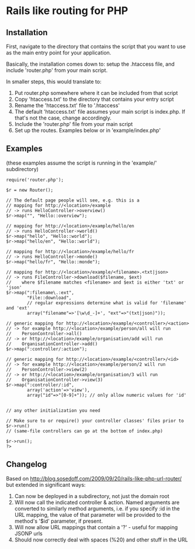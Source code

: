 Rails like routing for PHP
==========================

Installation
------------
First, navigate to the directory that contains the script that you want to use  
as the main entry point for your application.

Basically, the installation comes down to: setup the .htaccess file, and
include 'router.php' from your main script.

In smaller steps, this would translate to:

1. Put router.php somewhere where it can be included from that script
2. Copy 'htaccess.txt' to the directory that contains your entry script
3. Rename the 'htaccess.txt' file to '.htaccess'
4. The default 'htaccess.txt' file assumes your main script is index.php. If that's not the case, change accordingly.    
5. Include the 'router.php' file from your main script
6. Set up the routes. Examples below or in 'example/index.php'

Examples
--------
(these examples assume the script is running in the 'example/' subdirectory)

	require('router.php');
	
	$r = new Router();
	
	// The default page people will see, e.g. this is a
	// mapping for http://<location>/example
	// -> runs HelloController->overview()
	$r->map("", "Hello::overview");
	
	// mapping for http://<location>/example/hello/en
	// -> runs HelloController->world()
	$r->map("hello", "Hello::world");
	$r->map("hello/en", "Hello::world");
	
	// mapping for http://<location>/example/hello/fr
	// -> runs HelloController->monde()
	$r->map("hello/fr", "Hello::monde");
	
	// mapping for http://<location>/example/<filename>.<txt|json>
	// -> runs FileController->download($filename, $ext) 
	//    where $filename matches <filename> and $ext is either 'txt' or 'json'
	$r->map(":filename\.:ext",
			"File::download", 
			// regular expressions determine what is valid for 'filename' and 'ext'
			array("filename"=>'[\w\d_-]+', "ext"=>"(txt|json)"));
	
	// generic mapping for http://<location>/example/<controller>/<action>
	// -> for example http://<location>/example/person/all will run 
	//    PersonController->all()
	// -> or http://<location>/example/organisation/add will run
	//    OrganisationController->add()
	$r->map(":controller/:action");
	
	// generic mapping for http://<location>/example/<controller>/<id>
	// -> for example http://<location>/example/person/2 will run 
	//    PersonController->view(2)
	// -> or http://<location>/example/organisation/3 will run
	//    OrganisationController->view(3)
	$r->map(":controller/:id", 
			array('action'=>'view'), 
			array("id"=>"[0-9]+")); // only allow numeric values for 'id'
	
	
	// any other initialization you need

	// Make sure to or require() your controller classes' files prior to $r->run()
	// (same-file controllers can go at the bottom of index.php)

	$r->run();
	?>



Changelog
---------
Based on http://blog.sosedoff.com/2009/09/20/rails-like-php-url-router/
but extended in significant ways:

1. Can now be deployed in a subdirectory, not just the domain root
2. Will now call the indicated controller & action. Named arguments are
   converted to similarly method arguments, i.e. if you specify :id in the
   URL mapping, the value of that parameter will be provided to the method's
   '$id' parameter, if present.
3. Will now allow URL mappings that contain a '?' - useful for mapping JSONP urls
4. Should now correctly deal with spaces (%20) and other stuff in the URL
